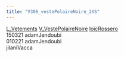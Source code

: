 ```yaml
---
title: "V306_vestePolaireNoire_2XS"
---
```


[L_Vetements](notes/equipements/L_Vetements.md) [V_VestePolaireNoire](notes/equipements/vetements/V_VestePolaireNoire.md) [loïcRossero](notes/utilisateurs/beneficiaires/loïcRossero.md)\
150321 adamJendoubi\
010221 adamJendoubi\
jilaniVacca